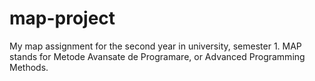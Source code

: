 # map-project
My map assignment for the second year in university, semester 1. MAP stands for Metode Avansate de Programare, or Advanced Programming Methods.
